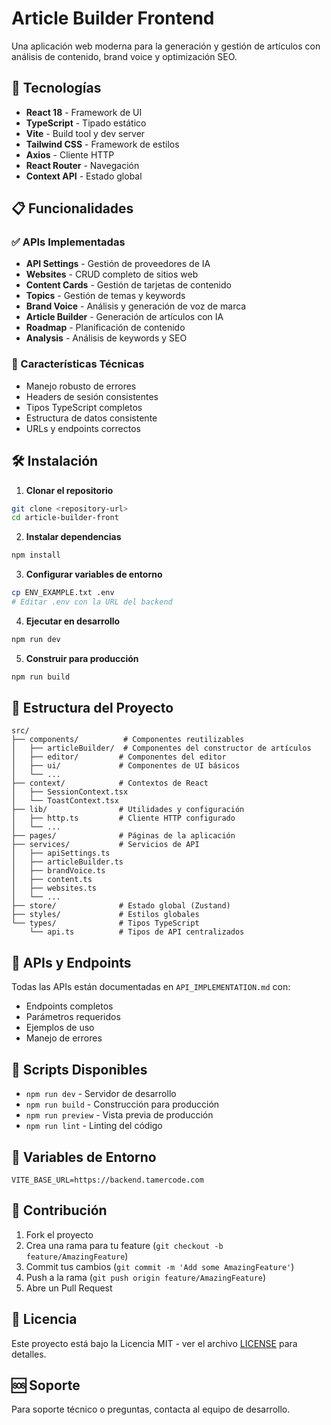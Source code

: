 # Article Builder Frontend

Una aplicación web moderna para la generación y gestión de artículos con análisis de contenido, brand voice y optimización SEO.

## 🚀 Tecnologías

- **React 18** - Framework de UI
- **TypeScript** - Tipado estático
- **Vite** - Build tool y dev server
- **Tailwind CSS** - Framework de estilos
- **Axios** - Cliente HTTP
- **React Router** - Navegación
- **Context API** - Estado global

## 📋 Funcionalidades

### ✅ APIs Implementadas

- **API Settings** - Gestión de proveedores de IA
- **Websites** - CRUD completo de sitios web
- **Content Cards** - Gestión de tarjetas de contenido
- **Topics** - Gestión de temas y keywords
- **Brand Voice** - Análisis y generación de voz de marca
- **Article Builder** - Generación de artículos con IA
- **Roadmap** - Planificación de contenido
- **Analysis** - Análisis de keywords y SEO

### 🔧 Características Técnicas

- Manejo robusto de errores
- Headers de sesión consistentes
- Tipos TypeScript completos
- Estructura de datos consistente
- URLs y endpoints correctos

## 🛠️ Instalación

1. **Clonar el repositorio**
```bash
git clone <repository-url>
cd article-builder-front
```

2. **Instalar dependencias**
```bash
npm install
```

3. **Configurar variables de entorno**
```bash
cp ENV_EXAMPLE.txt .env
# Editar .env con la URL del backend
```

4. **Ejecutar en desarrollo**
```bash
npm run dev
```

5. **Construir para producción**
```bash
npm run build
```

## 📁 Estructura del Proyecto

```
src/
├── components/          # Componentes reutilizables
│   ├── articleBuilder/  # Componentes del constructor de artículos
│   ├── editor/         # Componentes del editor
│   ├── ui/             # Componentes de UI básicos
│   └── ...
├── context/            # Contextos de React
│   ├── SessionContext.tsx
│   └── ToastContext.tsx
├── lib/                # Utilidades y configuración
│   ├── http.ts         # Cliente HTTP configurado
│   └── ...
├── pages/              # Páginas de la aplicación
├── services/           # Servicios de API
│   ├── apiSettings.ts
│   ├── articleBuilder.ts
│   ├── brandVoice.ts
│   ├── content.ts
│   ├── websites.ts
│   └── ...
├── store/              # Estado global (Zustand)
├── styles/             # Estilos globales
└── types/              # Tipos TypeScript
    └── api.ts          # Tipos de API centralizados
```

## 🔌 APIs y Endpoints

Todas las APIs están documentadas en `API_IMPLEMENTATION.md` con:
- Endpoints completos
- Parámetros requeridos
- Ejemplos de uso
- Manejo de errores

## 🚀 Scripts Disponibles

- `npm run dev` - Servidor de desarrollo
- `npm run build` - Construcción para producción
- `npm run preview` - Vista previa de producción
- `npm run lint` - Linting del código

## 📝 Variables de Entorno

```env
VITE_BASE_URL=https://backend.tamercode.com
```

## 🤝 Contribución

1. Fork el proyecto
2. Crea una rama para tu feature (`git checkout -b feature/AmazingFeature`)
3. Commit tus cambios (`git commit -m 'Add some AmazingFeature'`)
4. Push a la rama (`git push origin feature/AmazingFeature`)
5. Abre un Pull Request

## 📄 Licencia

Este proyecto está bajo la Licencia MIT - ver el archivo [LICENSE](LICENSE) para detalles.

## 🆘 Soporte

Para soporte técnico o preguntas, contacta al equipo de desarrollo.
